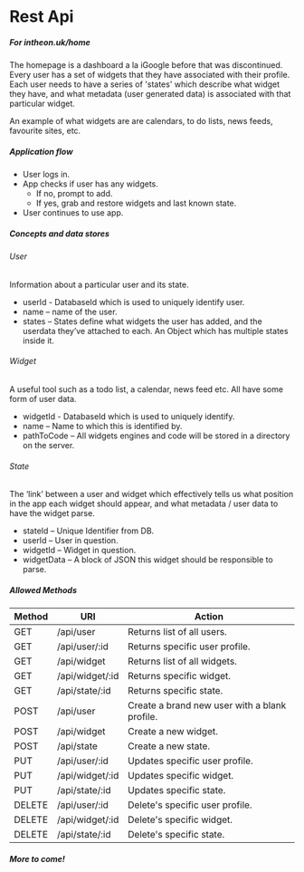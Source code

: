 # Rest Api 
##### For intheon.uk/home #####

The homepage is a dashboard a la iGoogle before that was discontinued. Every user has a set of widgets that they have associated with their profile. Each user needs to have a series of 'states' which describe what widget they have, and what metadata (user generated data) is associated with that particular widget.

An example of what widgets are are calendars, to do lists, news feeds, favourite sites, etc.

##### Application flow #####

- User logs in.
- App checks if user has any widgets.
  - If no, prompt to add.
  - If yes, grab and restore widgets and last known state.
- User continues to use app.

##### Concepts and data stores #####

###### User ######

Information about a particular user and its state. 

-	userId  - DatabaseId which is used to uniquely identify user.
-	name – name of the user.
-	states – States define what widgets the user has added, and the userdata they’ve attached to each. An Object which has multiple states inside it.

###### Widget ######

A useful tool such as a todo list, a calendar, news feed etc. All have some form of user data.

-	widgetId - DatabaseId which is used to uniquely identify.
-	name – Name to which this is identified by.
-	pathToCode – All widgets engines and code will be stored in a directory on the server.

###### State ######

The ‘link’ between a user and widget which effectively tells us what position in the app each widget should appear, and what metadata / user data to have the widget parse.

-	stateId – Unique Identifier from DB.
-	userId – User in question.
-	widgetId – Widget in question.
-	widgetData – A block of JSON this widget should be responsible to parse.

##### Allowed Methods #####

| Method | URI          | Action                     |
|--------|--------------|----------------------------|
| GET    | /api/user    | Returns list of all users. |
| GET    | /api/user/:id | Returns specific user profile. |
| GET    | /api/widget | Returns list of all widgets. |
| GET    | /api/widget/:id | Returns specific widget. |
| GET    | /api/state/:id | Returns specific state. |
| POST  | /api/user | Create a brand new user with a blank profile. |
| POST  | /api/widget | Create a new widget. |
| POST  | /api/state | Create a new state. |
| PUT    | /api/user/:id | Updates specific user profile. |
| PUT    | /api/widget/:id | Updates specific widget. |
| PUT    | /api/state/:id | Updates specific state. |
| DELETE    | /api/user/:id | Delete's specific user profile. |
| DELETE    | /api/widget/:id | Delete's specific widget. |
| DELETE    | /api/state/:id | Delete's specific state. |


##### More to come! #####
